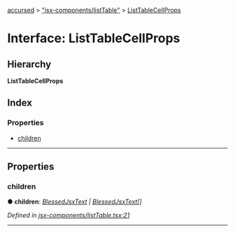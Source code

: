[accursed](../README.md) > ["jsx-components/listTable"](../modules/_jsx_components_listtable_.md) > [ListTableCellProps](../interfaces/_jsx_components_listtable_.listtablecellprops.md)

# Interface: ListTableCellProps

## Hierarchy

**ListTableCellProps**

## Index

### Properties

* [children](_jsx_components_listtable_.listtablecellprops.md#children)

---

## Properties

<a id="children"></a>

###  children

**● children**: *[BlessedJsxText](../modules/_jsx_types_.__global.jsx.md#blessedjsxtext) \| [BlessedJsxText](../modules/_jsx_types_.__global.jsx.md#blessedjsxtext)[]*

*Defined in [jsx-components/listTable.tsx:21](https://github.com/cancerberoSgx/accursed/blob/978b980/src/jsx-components/listTable.tsx#L21)*

___

